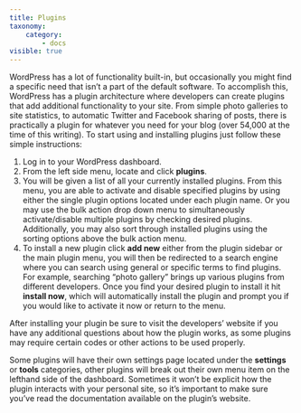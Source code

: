```yaml
---
title: Plugins
taxonomy:
    category:
        - docs
visible: true
---
```


WordPress has a lot of functionality built-in, but occasionally you might find a specific need that isn’t a part of the default software. To accomplish this, WordPress has a plugin architecture where developers can create plugins that add additional functionality to your site. From simple photo galleries to site statistics, to automatic Twitter and Facebook sharing of posts, there is practically a plugin for whatever you need for your blog (over 54,000 at the time of this writing). To start using and installing plugins just follow these simple instructions:
1. Log in to your WordPress dashboard.
2. From the left side menu, locate and click **plugins**.
3. You will be given a list of all your currently installed plugins. From this menu, you are able to activate and disable specified plugins by using either the single plugin options located under each plugin name. Or you may use the bulk action drop down menu to simultaneously activate/disable multiple plugins by checking desired plugins. Additionally, you may also sort through installed plugins using the sorting options above the bulk action menu. 
4. To install a new plugin click **add new** either from the plugin sidebar or the main plugin menu, you will then be redirected to a search engine where you can search using general or specific terms to find plugins. For example, searching “photo gallery” brings up various plugins from different developers.  Once you find your desired plugin to install it hit **install now**, which will automatically install the plugin and prompt you if you would like to activate it now or return to the menu.

After installing your plugin be sure to visit the developers’ website if you have any additional questions about how the plugin works, as some plugins may require certain codes or other actions to be used properly.

Some plugins will have their own settings page located under the **settings** or **tools** categories, other plugins will break out their own menu item on the lefthand side of the dashboard. Sometimes it won’t be explicit how the plugin interacts with your personal site, so it’s important to make sure you’ve read the documentation available on the plugin’s website.
